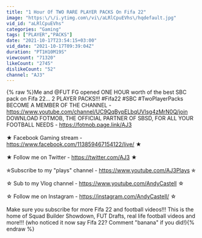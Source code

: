 ```yaml
---
title: "1 Hour Of TWO RARE PLAYER PACKS On Fifa 22"
image: "https:\/\/i.ytimg.com\/vi\/aLRlCpuEVhs\/hqdefault.jpg"
vid_id: "aLRlCpuEVhs"
categories: "Gaming"
tags: ["PLAYER","PACKS"]
date: "2021-10-17T23:54:15+03:00"
vid_date: "2021-10-17T09:39:04Z"
duration: "PT1H10M19S"
viewcount: "71320"
likeCount: "2745"
dislikeCount: "52"
channel: "AJ3"
---
```

{% raw %}Me and @FUT FG opened ONE HOUR worth of the best SBC pack on Fifa 22... 2 PLAYER PACKS!!! #Fifa22 #SBC #TwoPlayerPacks<br />BECOME A MEMBER OF THE CHANNEL - <a rel="nofollow" target="blank" href="https://www.youtube.com/channel/UC9QqBypELbqUVlsg4zMrN0Q/join">https://www.youtube.com/channel/UC9QqBypELbqUVlsg4zMrN0Q/join</a><br />DOWNLOAD FOTMOB, THE OFFICIAL PARTNER OF SBSD, FOR ALL YOUR FOOTBALL NEEDS - <a rel="nofollow" target="blank" href="https://fotmob.page.link/AJ3">https://fotmob.page.link/AJ3</a><br /><br />★ Facebook Gaming stream - <a rel="nofollow" target="blank" href="https://www.facebook.com/113859467154122/live/">https://www.facebook.com/113859467154122/live/</a> ★<br /><br />★ Follow me on Twitter - <a rel="nofollow" target="blank" href="https://twitter.com/AJ3">https://twitter.com/AJ3</a> ★<br /><br />✯Subscribe to my &quot;plays&quot; channel - <a rel="nofollow" target="blank" href="https://www.youtube.com/AJ3Plays">https://www.youtube.com/AJ3Plays</a> ✯<br /><br />☆ Sub to my Vlog channel - <a rel="nofollow" target="blank" href="https://www.youtube.com/AndyCastell">https://www.youtube.com/AndyCastell</a> ☆<br /><br />☆ Follow me on Instagram - <a rel="nofollow" target="blank" href="https://instagram.com/AndyCastell/">https://instagram.com/AndyCastell/</a> ☆<br /><br />Make sure you subscribe for more Fifa 22 and football videos!!! This is the home of Squad Builder Showdown, FUT Drafts, real life football videos and more!!! (who noticed it now say Fifa 22? Comment &quot;banana&quot; if you did!){% endraw %}
